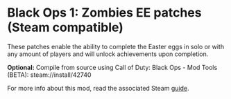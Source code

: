 # Black Ops 1: Zombies EE patches (Steam compatible)

These patches enable the ability to complete the Easter eggs in solo or with any amount of players and will unlock achievements upon completion.

**Optional:** Compile from source using Call of Duty: Black Ops - Mod Tools (BETA): steam://install/42740

For more info about this mod, read the associated Steam [guide](https://steamcommunity.com/sharedfiles/filedetails/?id=3041320930).
